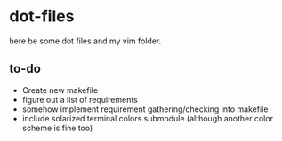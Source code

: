 dot-files
=========
here be some dot files and my vim folder.

to-do
-----
  - Create new makefile
  - figure out a list of requirements
  - somehow implement requirement gathering/checking into makefile
  - include solarized terminal colors submodule (although another color scheme is fine too)
